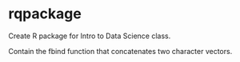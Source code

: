 # rqpackage

Create R package for Intro to Data Science class.

Contain the fbind function that concatenates two character vectors.
